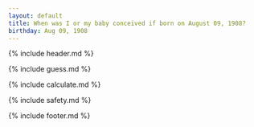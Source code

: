 ```yaml
---
layout: default
title: When was I or my baby conceived if born on August 09, 1908?
birthday: Aug 09, 1908
---
```


{% include header.md %}

{% include guess.md %}

{% include calculate.md %}

{% include safety.md %}

{% include footer.md %}



